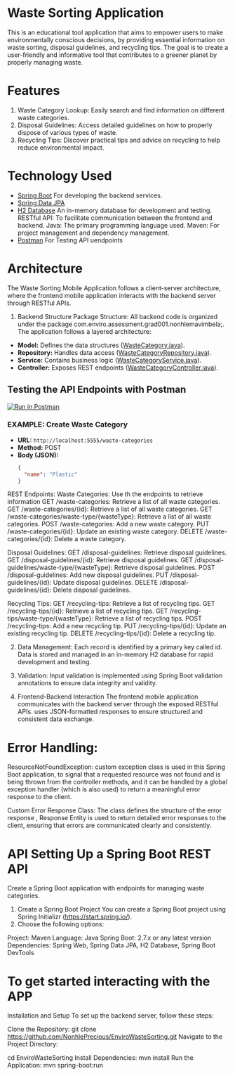 # Waste Sorting Application

This is an educational tool application that aims to empower users to make environmentally conscious decisions,
by providing essential information on waste sorting, disposal guidelines, and recycling tips.
The goal is to create a user-friendly and informative tool that contributes to a greener planet by properly managing waste.

# Features

1. Waste Category Lookup: Easily search and find information on different waste categories.
2. Disposal Guidelines: Access detailed guidelines on how to properly dispose of various types of waste.
3. Recycling Tips: Discover practical tips and advice on recycling to help reduce environmental impact.


# Technology Used

- [Spring Boot](https://spring.io/projects/spring-boot) For developing the backend services.
- [Spring Data JPA](https://spring.io/projects/spring-data-jpa)
- [H2 Database](https://www.h2database.com/) An in-memory database for development and testing.
  RESTful API: To facilitate communication between the frontend and backend.
  Java: The primary programming language used.
  Maven: For project management and dependency management.
- [Postman](https://www.postman.com/) For Testing API uendpoints


# Architecture
The Waste Sorting Mobile Application follows a client-server architecture, where the frontend mobile application interacts with the backend server through RESTful APIs.

1. Backend Structure
Package Structure: All backend code is organized under the package com.enviro.assessment.grad001.nonhlemavimbela;.
   The application follows a layered architecture:
- **Model:** Defines the data structures ([WasteCategory.java](src/main/java/com/enviro/assessment/grad001/nonhlemavimbela/model/WasteCategory.java)).
- **Repository:** Handles data access ([WasteCategoryRepository.java](src/main/java/com/enviro/assessment/grad001/nonhlemavimbela/repository/WasteCategoryRepository.java)).
- **Service:** Contains business logic ([WasteCategoryService.java](src/main/java/com/enviro/assessment/grad001/nonhlemavimbela/service/WasteCategoryService.java)).
- **Controller:** Exposes REST endpoints ([WasteCategoryController.java](src/main/java/com/enviro/assessment/grad001/nonhlemavimbela/controller/WasteCategoryController.java)).


## Testing the API Endpoints with Postman

[![Run in Postman](https://run.pstmn.io/button.svg)](https://rest-api-3929.postman.co/workspace/REST-API-Workspace~84973816-e478-4ce0-a5e3-507b76204aa1/request/36672697-ead326a3-78f1-4321-86e2-2238dadec19e?action=share&creator=36672697&ctx=documentation)

### EXAMPLE: Create Waste Category

- **URL:** `http://localhost:5555/waste-categories`
- **Method:** POST
- **Body (JSON):**
  ```json
  {
    "name": "Plastic"
  }

REST Endpoints:
Waste Categories:
Use th the endpoints to retrieve information
      GET /waste-categories: Retrieve a list of all waste categories.
      GET /waste-categories/{id}: Retrieve a list of all waste categories.
      GET /waste-categories/waste-type/{wasteType}: Retrieve a list of all waste categories.
      POST /waste-categories: Add a new waste category.
      PUT /waste-categories/{id}: Update an existing waste category.
      DELETE /waste-categories/{id}: Delete a waste category.
   
Disposal Guidelines:
      GET /disposal-guidelines: Retrieve disposal guidelines.
      GET /disposal-guidelines/{id}: Retrieve disposal guidelines.
      GET /disposal-guidelines/waste-type/{wasteType}: Retrieve disposal guidelines.
      POST /disposal-guidelines: Add new disposal guidelines.
      PUT /disposal-guidelines/{id}: Update disposal guidelines.
      DELETE /disposal-guidelines/{id}: Delete disposal guidelines.
   
Recycling Tips:
      GET /recycling-tips: Retrieve a list of recycling tips.
      GET /recycling-tips/{id}: Retrieve a list of recycling tips.
      GET /recycling-tips/waste-type/{wasteType}: Retrieve a list of recycling tips.
      POST /recycling-tips: Add a new recycling tip.
      PUT /recycling-tips/{id}: Update an existing recycling tip.
      DELETE /recycling-tips/{id}: Delete a recycling tip.

2. Data Management:
      Each record is identified by a primary key called id.
      Data is stored and managed in an in-memory H2 database for rapid development and testing.
   
4. Validation:
      Input validation is implemented using Spring Boot validation annotations to ensure data integrity and validity.
   
5. Frontend-Backend Interaction
    The frontend mobile application communicates with the backend server through the exposed RESTful APIs.
   uses JSON-formatted responses to ensure structured and consistent data exchange.

# Error Handling:

ResourceNotFoundException:
custom exception class is used in this Spring Boot application,
to signal that a requested resource was not found and is being thrown from the controller methods,
and it can be handled by a global exception handler (which is also used) 
to return a meaningful error response to the client.

Custom Error Response Class: The class defines the structure of the error response ,
Response Entity is used to return detailed error responses to the client, ensuring that errors are communicated clearly and consistently.


# API Setting Up a Spring Boot REST API

Create a Spring Boot application with endpoints for managing waste categories.

1. Create a Spring Boot Project
   You can create a Spring Boot project using Spring Initializr (https://start.spring.io/). 
2. Choose the following options:

Project: Maven
Language: Java
Spring Boot: 2.7.x or any latest version
Dependencies: Spring Web, Spring Data JPA, H2 Database, Spring Boot DevTools

# To get started interacting with the APP

Installation and Setup
To set up the backend server, follow these steps:

Clone the Repository:
git clone https://github.com/NonhlePrecious/EnviroWasteSorting.git
Navigate to the Project Directory:

cd EnviroWasteSorting
Install Dependencies:
mvn install
Run the Application:
mvn spring-boot:run
      
